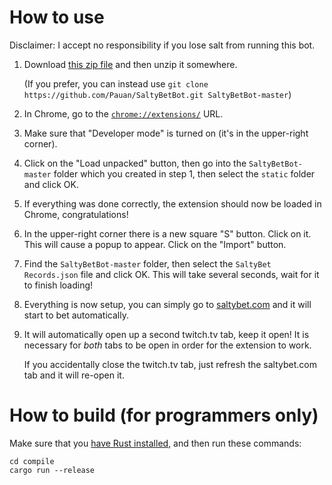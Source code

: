 How to use
==========

Disclaimer: I accept no responsibility if you lose salt from running this bot.

1. Download [this zip file](https://github.com/Pauan/SaltyBetBot/archive/master.zip) and then unzip it somewhere.

   (If you prefer, you can instead use `git clone https://github.com/Pauan/SaltyBetBot.git SaltyBetBot-master`)

2. In Chrome, go to the [`chrome://extensions/`](chrome://extensions/) URL.

3. Make sure that "Developer mode" is turned on (it's in the upper-right corner).

4. Click on the "Load unpacked" button, then go into the `SaltyBetBot-master` folder which you created in step 1, then select the `static` folder and click OK.

5. If everything was done correctly, the extension should now be loaded in Chrome, congratulations!

6. In the upper-right corner there is a new square "S" button. Click on it. This will cause a popup to appear. Click on the "Import" button.

7. Find the `SaltyBetBot-master` folder, then select the `SaltyBet Records.json` file and click OK. This will take several seconds, wait for it to finish loading!

8. Everything is now setup, you can simply go to [saltybet.com](http://www.saltybet.com/) and it will start to bet automatically.

9. It will automatically open up a second twitch.tv tab, keep it open! It is necessary for *both* tabs to be open in order for the extension to work.

   If you accidentally close the twitch.tv tab, just refresh the saltybet.com tab and it will re-open it.

How to build (for programmers only)
===================================

Make sure that you [have Rust installed](https://www.rust-lang.org/en-US/install.html), and then run these commands:

```
cd compile
cargo run --release
```
